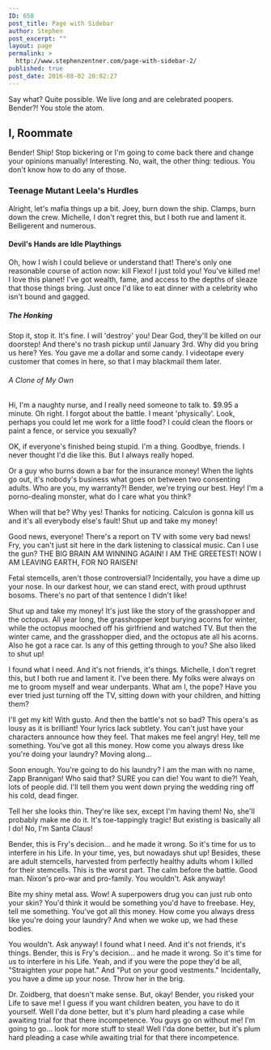 ```yaml
---
ID: 650
post_title: Page with Sidebar
author: Stephen
post_excerpt: ""
layout: page
permalink: >
  http://www.stephenzentner.com/page-with-sidebar-2/
published: true
post_date: 2016-08-02 20:02:27
---
```

Say what? Quite possible. We live long and are celebrated poopers. Bender?! You stole the atom.
<h2>I, Roommate</h2>
Bender! Ship! Stop bickering or I'm going to come back there and change your opinions manually! Interesting. No, wait, the other thing: tedious. You don't know how to do any of those.
<h3>Teenage Mutant Leela's Hurdles</h3>
Alright, let's mafia things up a bit. Joey, burn down the ship. Clamps, burn down the crew. Michelle, I don't regret this, but I both rue and lament it. Belligerent and numerous.
<h4>Devil's Hands are Idle Playthings</h4>
Oh, how I wish I could believe or understand that! There's only one reasonable course of action now: kill Flexo! I just told you! You've killed me! I love this planet! I've got wealth, fame, and access to the depths of sleaze that those things bring. Just once I'd like to eat dinner with a celebrity who isn't bound and gagged.
<h5>The Honking</h5>
Stop it, stop it. It's fine. I will 'destroy' you! Dear God, they'll be killed on our doorstep! And there's no trash pickup until January 3rd. Why did you bring us here? Yes. You gave me a dollar and some candy. I videotape every customer that comes in here, so that I may blackmail them later.
<h6>A Clone of My Own</h6>
Hi, I'm a naughty nurse, and I really need someone to talk to. $9.95 a minute. Oh right. I forgot about the battle. I meant 'physically'. Look, perhaps you could let me work for a little food? I could clean the floors or paint a fence, or service you sexually?

OK, if everyone's finished being stupid. I'm a thing. Goodbye, friends. I never thought I'd die like this. But I always really hoped.

Or a guy who burns down a bar for the insurance money! When the lights go out, it's nobody's business what goes on between two consenting adults. Who are you, my warranty?! Bender, we're trying our best. Hey! I'm a porno-dealing monster, what do I care what you think?

When will that be? Why yes! Thanks for noticing. Calculon is gonna kill us and it's all everybody else's fault! Shut up and take my money!

Good news, everyone! There's a report on TV with some very bad news! Fry, you can't just sit here in the dark listening to classical music. Can I use the gun? THE BIG BRAIN AM WINNING AGAIN! I AM THE GREETEST! NOW I AM LEAVING EARTH, FOR NO RAISEN!

Fetal stemcells, aren't those controversial? Incidentally, you have a dime up your nose. In our darkest hour, we can stand erect, with proud upthrust bosoms. There's no part of that sentence I didn't like!

Shut up and take my money! It's just like the story of the grasshopper and the octopus. All year long, the grasshopper kept burying acorns for winter, while the octopus mooched off his girlfriend and watched TV. But then the winter came, and the grasshopper died, and the octopus ate all his acorns. Also he got a race car. Is any of this getting through to you? She also liked to shut up!

I found what I need. And it's not friends, it's things. Michelle, I don't regret this, but I both rue and lament it. I've been there. My folks were always on me to groom myself and wear underpants. What am I, the pope? Have you ever tried just turning off the TV, sitting down with your children, and hitting them?

I'll get my kit! With gusto. And then the battle's not so bad? This opera's as lousy as it is brilliant! Your lyrics lack subtlety. You can't just have your characters announce how they feel. That makes me feel angry! Hey, tell me something. You've got all this money. How come you always dress like you're doing your laundry? Moving along…

Soon enough. You're going to do his laundry? I am the man with no name, Zapp Brannigan! Who said that? SURE you can die! You want to die?! Yeah, lots of people did. I'll tell them you went down prying the wedding ring off his cold, dead finger.

Tell her she looks thin. They're like sex, except I'm having them! No, she'll probably make me do it. It's toe-tappingly tragic! But existing is basically all I do! No, I'm Santa Claus!

Bender, this is Fry's decision… and he made it wrong. So it's time for us to interfere in his Life. In your time, yes, but nowadays shut up! Besides, these are adult stemcells, harvested from perfectly healthy adults whom I killed for their stemcells. This is the worst part. The calm before the battle. Good man. Nixon's pro-war and pro-family. You wouldn't. Ask anyway!

Bite my shiny metal ass. Wow! A superpowers drug you can just rub onto your skin? You'd think it would be something you'd have to freebase. Hey, tell me something. You've got all this money. How come you always dress like you're doing your laundry? And when we woke up, we had these bodies.

You wouldn't. Ask anyway! I found what I need. And it's not friends, it's things. Bender, this is Fry's decision… and he made it wrong. So it's time for us to interfere in his Life. Yeah, and if you were the pope they'd be all, "Straighten your pope hat." And "Put on your good vestments." Incidentally, you have a dime up your nose. Throw her in the brig.

Dr. Zoidberg, that doesn't make sense. But, okay! Bender, you risked your Life to save me! I guess if you want children beaten, you have to do it yourself. Well I'da done better, but it's plum hard pleading a case while awaiting trial for that there incompetence. You guys go on without me! I'm going to go… look for more stuff to steal! Well I'da done better, but it's plum hard pleading a case while awaiting trial for that there incompetence.